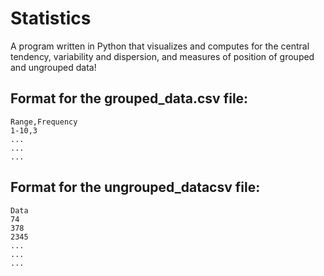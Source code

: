 # Statistics 
A program written in Python that visualizes and computes for the central tendency, variability and dispersion, and measures of position of grouped and ungrouped data!

## Format for the grouped_data.csv file:
```
Range,Frequency
1-10,3
...
...
...
```

## Format for the ungrouped_datacsv file:
```
Data
74
378
2345
...
...
...
```